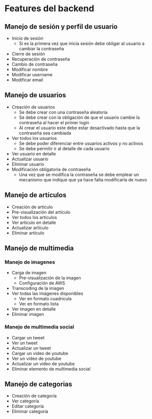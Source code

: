 # Features del backend

## Manejo de sesión y perfil de usuario
- Inicio de sesión
    + Si es la primera vez que inicia sesión debe obligar al usuario a cambiar la contraseña
- Cierre de sesión
- Recuperación de contraseña
- Cambio de contraseña
- Modificar nombre
- Modificar username
- Modificar email

## Manejo de usuarios
- Creación de usuarios
    + Se debe crear con una contraseña aleatoria
    + Se debe crear con la obligación de que el usuario cambie la contraseña al hacer el primer login
    + Al crear el usuario este debe estar desactivado hasta que la contraseña sea cambiada
- Ver todos los usuarios
    + Se debe poder diferenciar entre usuarios activos y no activos
    + Se debe permitir ir al detalle de cada usuario
- Ver usuario en detalle
- Actualizar usuario
- Eliminar usuario
- Modificación obligatoria de contraseña
    + Una vez que se modifica la contraseña se debe emplear un mecanismo que indique que ya hace falta modificarla de nuevo

## Manejo de artículos
- Creación de artículo
- Pre-visualización del artículo
- Ver todos los artículos
- Ver artículo en detalle
- Actualizar artículo
- Eliminar artículo

## Manejo de multimedia
### Manejo de imagenes
+ Carga de imagen 
    + Pre-visualización de la imagen
    + Configuración de AWS 
+ Transcoding de la imagen
+ Ver todas las imagenes disponibles
    * Ver en formato cuadricula
    * Ver en formato lista
+ Ver imagen en detalle
+ Eliminar imagen

### Manejo de multimedia social
- Cargar un tweet
- Ver un tweet
- Actualizar un tweet
- Cargar un video de youtube    
- Ver un video de youtube    
- Actualizar un video de youtube    
- Eliminar elemento de multimedia social
  
## Manejo de categorias
- Creación de categoría
- Ver categoría
- Editar categoría
- Eliminar categoría
